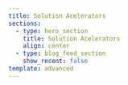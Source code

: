 ```yaml
---
title: Solution Acelerators
sections:
  - type: hero_section
    title: Solution Acelerators
    align: center
  - type: blog_feed_section
    show_recent: false
template: advanced
---
```


